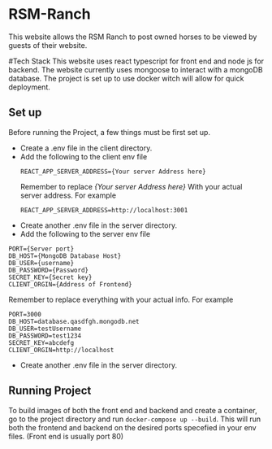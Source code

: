 # RSM-Ranch
This website allows the RSM Ranch to post owned horses to be viewed by guests of their website.

#Tech Stack
This website uses react typescript for front end and node js for backend. The website currently uses mongoose to interact with a mongoDB database.
The project is set up to use docker witch will allow for quick deployment. 

## Set up
Before running the Project, a few things must be first set up. 
- Create a .env file in the client directory.
- Add the following to the client env file
  ```
  REACT_APP_SERVER_ADDRESS={Your server Address here}
  ```
  Remember to replace *{Your server Address here}* With your actual server address. For example
  ```
  REACT_APP_SERVER_ADDRESS=http://localhost:3001
  ```
- Create another .env file in the server directory.
- Add the following to the server env file
```
PORT={Server port}
DB_HOST={MongoDB Database Host}
DB_USER={username}
DB_PASSWORD={Password}
SECRET_KEY={Secret key}
CLIENT_ORGIN={Address of Frontend}
```
Remember to replace everything with your actual info. For example
```
PORT=3000
DB_HOST=database.qasdfgh.mongodb.net
DB_USER=testUsername
DB_PASSWORD=test1234
SECRET_KEY=abcdefg
CLIENT_ORGIN=http://localhost
```
- Create another .env file in the server directory.

## Running Project
To build images of both the front end and backend and create a container, go to the project directory and run `docker-compose up --build`.
This will run both the frontend and backend on the desired ports specefied in your env files. (Front end is usually port 80)
